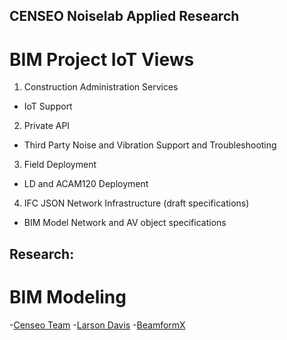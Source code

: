 ## CENSEO Noiselab Applied Research
# BIM Project IoT Views
1. Construction Administration Services
- IoT Support
2. Private API 
- Third Party Noise and Vibration Support and Troubleshooting
3. Field Deployment
- LD and ACAM120 Deployment 
4. IFC JSON Network Infrastructure (draft specifications)
- BIM Model Network and AV object specifications

## Research:
# BIM Modeling
-[Censeo Team](https://www.censeo.design)
-[Larson Davis](http://www.larsondavis.com/Products/NoiseMonitoringSystems)
-[BeamformX](https://www.optinav.com/beamformx-aeroacoustic-detector)
